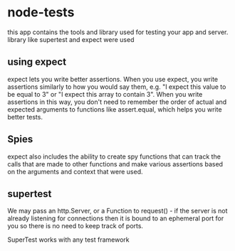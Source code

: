 # node-tests
this app contains the tools and library used for testing your app and server. library like supertest and expect were used

## using expect

expect lets you write better assertions.
When you use expect, you write assertions similarly to how you would say them, e.g. "I expect this value to be equal to 3" or "I expect this array to contain 3". When you write assertions in this way, you don't need to remember the order of actual and expected arguments to functions like assert.equal, which helps you write better tests.

## Spies
expect also includes the ability to create spy functions that can track the calls that are made to other functions and make various assertions based on the arguments and context that were used.

## supertest
We may pass an http.Server, or a Function to request() - if the server is not already listening for connections then it is bound to an ephemeral port for you so there is no need to keep track of ports.

SuperTest works with any test framework 
